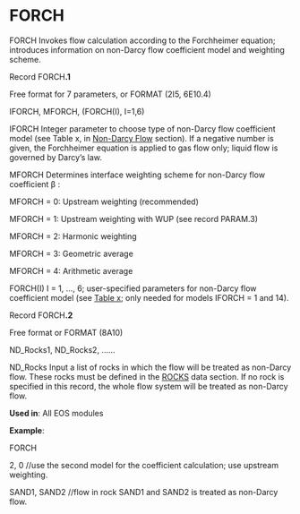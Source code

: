 # FORCH

FORCH           Invokes flow calculation according to the Forchheimer equation; introduces information on non-Darcy flow coefficient model and weighting scheme.

Record FORC&#x48;**.1**

&#x20;                       Free format for 7 parameters, or FORMAT (2I5, 6E10.4)

&#x20;                       IFORCH, MFORCH, (FORCH(I), I=1,6)

IFORCH         Integer parameter to choose type of non-Darcy flow coefficient model (see Table x, in [Non-Darcy Flow](../../governing-equations/non-darcy-flow.md) section). If a negative number is given, the Forchheimer equation is applied to gas flow only; liquid flow is governed by Darcy’s law.&#x20;

MFORCH      Determines interface weighting scheme for non-Darcy flow coefficient β :  &#x20;

&#x20;                       MFORCH = 0: Upstream weighting (recommended)&#x20;

&#x20;                       MFORCH = 1: Upstream weighting with WUP (see record PARAM.3)&#x20;

&#x20;                       MFORCH = 2: Harmonic weighting&#x20;

&#x20;                       MFORCH = 3: Geometric average&#x20;

&#x20;                       MFORCH = 4: Arithmetic average&#x20;

FORCH(I) I = 1, …, 6;          user-specified parameters for non-Darcy flow coefficient model (see [Table x](../../governing-equations/non-darcy-flow.md); only needed for models IFORCH = 1 and 14).

Record FORC&#x48;**.2**

&#x20;                       Free format or FORMAT (8A10)

&#x20;                         ND\_Rocks1,  ND\_Rocks2, ......                        &#x20;

ND\_Rocks      Input a list of rocks in which the flow will be treated as non-Darcy flow. These rocks must be defined in the [ROCKS](rocks.md) data section. If no rock is specified in this record, the whole flow system will be treated as non-Darcy flow.&#x20;

**Used in**: All EOS modules

**Example**:

FORCH

2, 0             //use the second model for the coefficient calculation; use upstream weighting.

SAND1, SAND2    //flow in rock SAND1 and SAND2 is treated as non-Darcy flow.&#x20;
